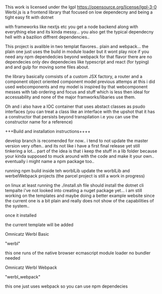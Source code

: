 This work is licensed under the lgpl
https://opensource.org/license/lgpl-3-0
Werbl.js is a frontend library that focused on low dependecny and being a tight easy fit with dotnet 

with frameworks like nextjs etc you get a node backend along with everything else and its kinda messy... you also get the typical dependecny hell with a bazilion diffrent dependencies..

This project is avalible in two templat flavores.. plain and webpack... 
the plain one just uses the build in module loader but it wont play nice if you need any npm dependedcies 
beyond webpack for that flavor there are no dependecies  only dev dependecies like typescript and react (for typing) and and gulp for moving some files about.


the library basically comsists of a custom JSX factory, a router and a component object oriented component model previous attemps at this i did used webcomponents and my model is inspired by that 
webcomponent messes with tab ordering and focus and stuff which is less then ideal for accessability and none of the major framworks/libaries use them.

Oh and i also have a IOC container that uses abstact classes as psudo interfaces (you can treat a class like an interface with the upshot that it has a constructor that persists beyond transpilation i.e you can use the constructor name for a reference)



+++Build and installation instructions++++

develop branch is recomended for now.. i tend to not update the master version very often.. and its not like i have a first final release yet still tinkering a lot...
part of the idea is that i keep the stuff in a lib folder because your kinda supposed to muck around with the code and make it your own.. eventually i might name a npm package too..


running npm build inside teh worblLib
update the worblLib and werbelWebpack projects (the parcel project is still a work in progress)

on linux at least running the ./install.sh file should install the dotnet cli tempalte i've not looked into creating a nuget package yet...
i am still working on the templates and maybe doing a better example website since the current one is a bit plain and really does not show of the capabilities of the system..


once it installed 

the current template will be added


Omnicatz Werbl Basic

"werbl"                      

this one runs of the native browser ecmascript module loader no bundler needed



Omnicatz Werbl Webpack                        

"werbl_webpack"

this one just uses webpack so you can use npm dependecies 

